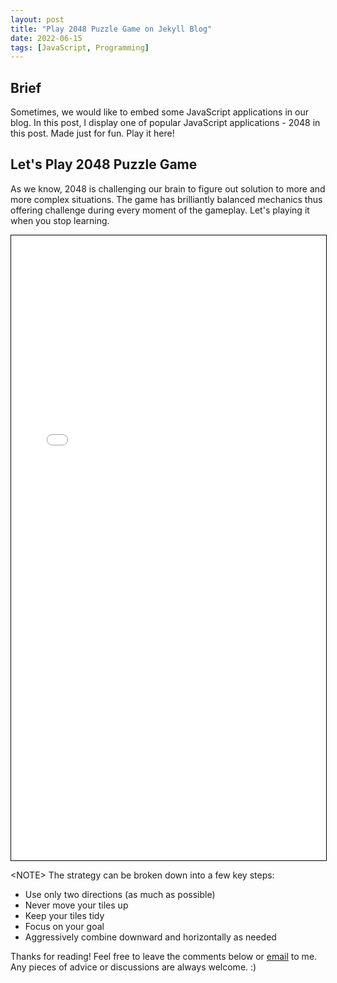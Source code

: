 ```yaml
---
layout: post
title: "Play 2048 Puzzle Game on Jekyll Blog"
date: 2022-06-15
tags: [JavaScript, Programming]
---
```


## Brief ##
Sometimes, we would like to embed some JavaScript applications in our blog. In this post, I display one of popular JavaScript applications - 2048 in this post. Made just for fun. Play it here!

## Let's Play 2048 Puzzle Game ##
As we know, 2048 is challenging our brain to figure out solution to more and more complex situations. The game has brilliantly balanced mechanics thus offering challenge during every moment of the gameplay. Let's playing it when you stop learning.

<iframe src="{{ site.baseurl }}/javascript/2048/index.html" width="100%" height="1000" style="border:1px solid black;">
</iframe>

&lt;NOTE&gt; The strategy can be broken down into a few key steps:
+ Use only two directions (as much as possible)
+ Never move your tiles up
+ Keep your tiles tidy
+ Focus on your goal
+ Aggressively combine downward and horizontally as needed

<p>Thanks for reading! Feel free to leave the comments below or <a href="mailto:qazqazqaz850@gmail.com">email</a> to me. Any pieces of advice or discussions are always welcome. :)</p>

